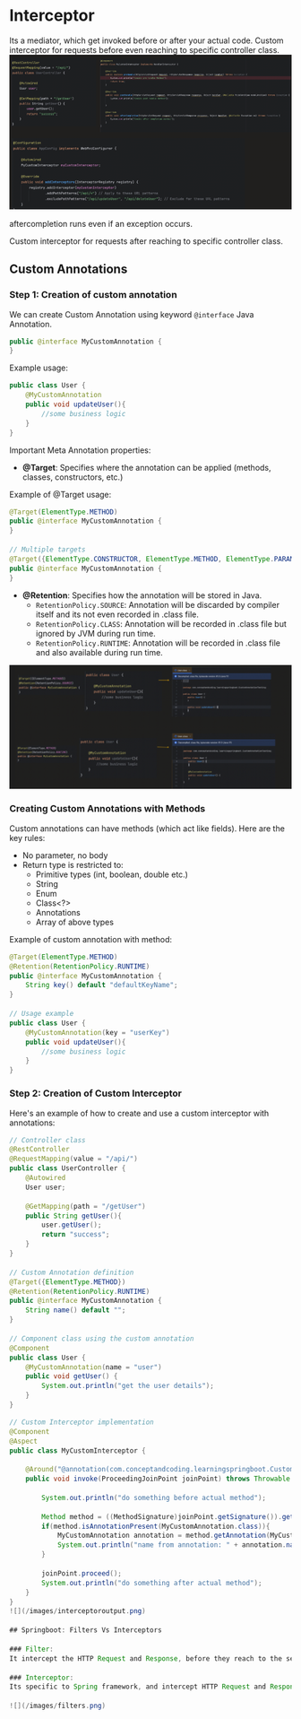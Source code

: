 # Interceptor
Its a mediator, which get invoked before or after your actual code.
Custom interceptor for requests before even reaching to specific controller class.
![](/images/interceptor.png)

aftercompletion runs even if an exception occurs.

Custom interceptor for requests after reaching to specific controller class.

## Custom Annotations
### Step 1: Creation of custom annotation

We can create Custom Annotation using keyword `@interface` Java Annotation.

```java
public @interface MyCustomAnnotation {
}
```

Example usage:
```java
public class User {
    @MyCustomAnnotation
    public void updateUser(){
        //some business logic
    }
}
```

Important Meta Annotation properties:
- **@Target**: Specifies where the annotation can be applied (methods, classes, constructors, etc.)

Example of @Target usage:
```java
@Target(ElementType.METHOD)
public @interface MyCustomAnnotation {
}

// Multiple targets
@Target({ElementType.CONSTRUCTOR, ElementType.METHOD, ElementType.PARAMETER, ElementType.FIELD})
public @interface MyCustomAnnotation {
}
```

- **@Retention**: Specifies how the annotation will be stored in Java.
  - `RetentionPolicy.SOURCE`: Annotation will be discarded by compiler itself and its not even recorded in .class file.
  - `RetentionPolicy.CLASS`: Annotation will be recorded in .class file but ignored by JVM during run time.
  - `RetentionPolicy.RUNTIME`: Annotation will be recorded in .class file and also available during run time.

![](/images/interceptors2.png)

### Creating Custom Annotations with Methods

Custom annotations can have methods (which act like fields). Here are the key rules:
- No parameter, no body
- Return type is restricted to:
  - Primitive types (int, boolean, double etc.)
  - String
  - Enum
  - Class<?>
  - Annotations
  - Array of above types

Example of custom annotation with method:
```java
@Target(ElementType.METHOD)
@Retention(RetentionPolicy.RUNTIME)
public @interface MyCustomAnnotation {
    String key() default "defaultKeyName";
}

// Usage example
public class User {
    @MyCustomAnnotation(key = "userKey")
    public void updateUser(){
        //some business logic
    }
}
```

### Step 2: Creation of Custom Interceptor

Here's an example of how to create and use a custom interceptor with annotations:

```java
// Controller class
@RestController
@RequestMapping(value = "/api/")
public class UserController {
    @Autowired
    User user;

    @GetMapping(path = "/getUser")
    public String getUser(){
        user.getUser();
        return "success";
    }
}

// Custom Annotation definition
@Target({ElementType.METHOD})
@Retention(RetentionPolicy.RUNTIME)
public @interface MyCustomAnnotation {
    String name() default "";
}

// Component class using the custom annotation
@Component
public class User {
    @MyCustomAnnotation(name = "user")
    public void getUser() {
        System.out.println("get the user details");
    }
}
```

```java
// Custom Interceptor implementation
@Component
@Aspect
public class MyCustomInterceptor {
    
    @Around("@annotation(com.conceptandcoding.learningspringboot.CustomInterceptor.MyCustomAnnotation)") //pointcut expression
    public void invoke(ProceedingJoinPoint joinPoint) throws Throwable { //advice
        
        System.out.println("do something before actual method");
        
        Method method = ((MethodSignature)joinPoint.getSignature()).getMethod();
        if(method.isAnnotationPresent(MyCustomAnnotation.class)){
            MyCustomAnnotation annotation = method.getAnnotation(MyCustomAnnotation.class);
            System.out.println("name from annotation: " + annotation.name());
        }
        
        joinPoint.proceed();
        System.out.println("do something after actual method");
    }
}
![](/images/interceptoroutput.png)

## Springboot: Filters Vs Interceptors

### Filter:
It intercept the HTTP Request and Response, before they reach to the servlet.

### Interceptor:
Its specific to Spring framework, and intercept HTTP Request and Response, before they reach to the Controller.

![](/images/filters.png)